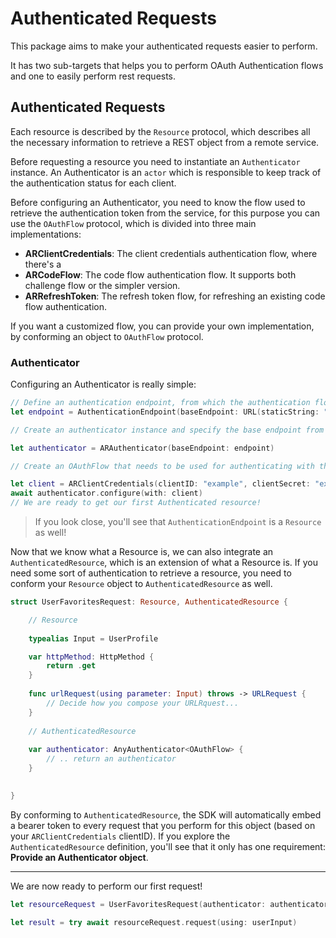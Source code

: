# Authenticated Requests

This package aims to make your authenticated requests easier to perform.

It has two sub-targets that helps you to perform OAuth Authentication flows and one to easily perform rest requests.

## Authenticated Requests

Each resource is described by the `Resource` protocol, which describes all the necessary information to retrieve a REST object from a remote service.

Before requesting a resource you need to instantiate an `Authenticator` instance.
An Authenticator is an `actor` which is responsible to keep track of the authentication status for each client.

Before configuring an Authenticator, you need to know the flow used to retrieve the authentication token from the service, for this purpose you can use the `OAuthFlow` protocol, which is divided into three main implementations:

- **ARClientCredentials**: The client credentials authentication flow, where there's a
- **ARCodeFlow**: The code flow authentication flow. It supports both challenge flow or the simpler version.
- **ARRefreshToken**: The refresh token flow, for refreshing an existing code flow authentication.


If you want a customized flow, you can provide your own implementation, by conforming an object to `OAuthFlow` protocol.

### Authenticator


Configuring an Authenticator is really simple:

```swift
// Define an authentication endpoint, from which the authentication flow should be performed.
let endpoint = AuthenticationEndpoint(baseEndpoint: URL(staticString: "https://api.example.com"), path: "auth/v2/token")

// Create an authenticator instance and specify the base endpoint from which the authentication  should be performed.

let authenticator = ARAuthenticator(baseEndpoint: endpoint)

// Create an OAuthFlow that needs to be used for authenticating with the base endpoint.

let client = ARClientCredentials(clientID: "example", clientSecret: "example", scope: Set([]))
await authenticator.configure(with: client)
// We are ready to get our first Authenticated resource!
```

>If you look close, you'll see that `AuthenticationEndpoint` is a `Resource` as well!

Now that we know what a Resource is, we can also integrate an `AuthenticatedResource`, which is an extension of what a Resource is.
If you need some sort of authentication to retrieve a resource, you need to conform your `Resource` object to `AuthenticatedResource` as well.

```swift
struct UserFavoritesRequest: Resource, AuthenticatedResource { 

    // Resource
    
    typealias Input = UserProfile

    var httpMethod: HttpMethod { 
        return .get
    }
    
    func urlRequest(using parameter: Input) throws -> URLRequest {
        // Decide how you compose your URLRquest...
    }
    
    // AuthenticatedResource
    
    var authenticator: AnyAuthenticator<OAuthFlow> { 
        // .. return an authenticator
    }
    

}
```

By conforming to `AuthenticatedResource`, the SDK will automatically embed a bearer token to every request that you perform for this object (based on your `ARClientCredentials` clientID).
If you explore the `AuthenticatedResource` definition, you'll see that it only has one requirement: **Provide an Authenticator object**.

***

We are now ready to perform our first request!


```swift
let resourceRequest = UserFavoritesRequest(authenticator: authenticator)
        
let result = try await resourceRequest.request(using: userInput)
```

